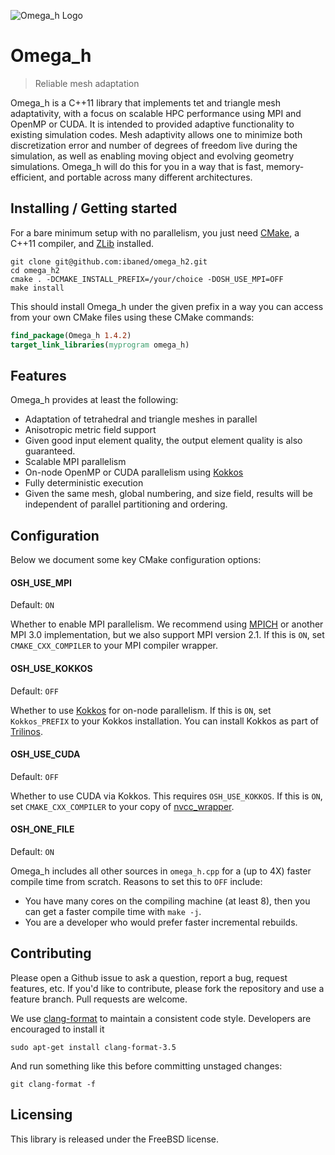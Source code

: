 ![Omega_h Logo][1]

# Omega_h
> Reliable mesh adaptation

Omega_h is a C++11 library that implements tet and triangle mesh adaptativity,
with a focus on scalable HPC performance using MPI and OpenMP or CUDA.
It is intended to provided adaptive functionality to existing simulation codes.
Mesh adaptivity allows one to minimize both discretization error and number
of degrees of freedom live during the simulation, as well as enabling moving
object and evolving geometry simulations.
Omega_h will do this for you in a way that is fast, memory-efficient, and
portable across many different architectures.

## Installing / Getting started

For a bare minimum setup with no parallelism, you just need [CMake][0],
a C++11 compiler, and [ZLib][6] installed.

```shell
git clone git@github.com:ibaned/omega_h2.git
cd omega_h2
cmake . -DCMAKE_INSTALL_PREFIX=/your/choice -DOSH_USE_MPI=OFF
make install
```

This should install Omega_h under the given prefix in a way you can
access from your own CMake files using these CMake commands:

```cmake
find_package(Omega_h 1.4.2)
target_link_libraries(myprogram omega_h)
```

## Features

Omega_h provides at least the following:
* Adaptation of tetrahedral and triangle meshes in parallel
* Anisotropic metric field support
* Given good input element quality, the output element
  quality is also guaranteed.
* Scalable MPI parallelism
* On-node OpenMP or CUDA parallelism using [Kokkos][2]
* Fully deterministic execution
* Given the same mesh, global numbering, and size field,
  results will be independent of parallel partitioning
  and ordering.

## Configuration

Below we document some key CMake configuration options:

#### OSH_USE_MPI
Default: `ON`

Whether to enable MPI parallelism.
We recommend using [MPICH][3] or another MPI 3.0 implementation,
but we also support MPI version 2.1.
If this is `ON`, set `CMAKE_CXX_COMPILER` to your MPI compiler wrapper.

#### OSH_USE_KOKKOS
Default: `OFF`

Whether to use [Kokkos][2] for on-node parallelism.
If this is `ON`, set `Kokkos_PREFIX` to your Kokkos installation.
You can install Kokkos as part of [Trilinos][4].

#### OSH_USE_CUDA
Default: `OFF`

Whether to use CUDA via Kokkos.
This requires `OSH_USE_KOKKOS`.
If this is `ON`, set `CMAKE_CXX_COMPILER` to your copy of
[nvcc_wrapper][7].

#### OSH_ONE_FILE
Default: `ON`

Omega_h includes all other sources in `omega_h.cpp` for a (up to 4X)
faster compile time from scratch.
Reasons to set this to `OFF` include:
* You have many cores on the compiling machine (at least 8), then
  you can get a faster compile time with `make -j`.
* You are a developer who would prefer faster incremental rebuilds.

## Contributing

Please open a Github issue to ask a question, report a bug,
request features, etc.
If you'd like to contribute, please fork the repository and use a feature
branch. Pull requests are welcome.

We use [clang-format][5] to maintain a consistent code style.
Developers are encouraged to install it

```shell
sudo apt-get install clang-format-3.5
```

And run something like this before committing unstaged changes:

```shell
git clang-format -f
```

## Licensing

This library is released under the FreeBSD license.

[0]: https://cmake.org
[1]: https://raw.githubusercontent.com/ibaned/omega_h2/master/aux/omega_h.png
[2]: https://github.com/kokkos/kokkos
[3]: http://www.mpich.org
[4]: https://github.com/trilinos/Trilinos
[5]: http://clang.llvm.org/docs/ClangFormat.html
[6]: http://zlib.net
[7]: http://github.com/kokkos/nvcc_wrapper
